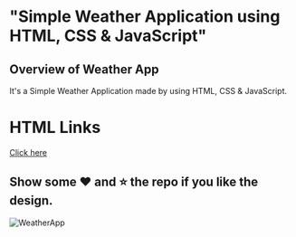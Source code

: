 # "Simple Weather Application using HTML, CSS &amp; JavaScript"

## Overview of Weather App

It's a  Simple Weather Application made by using HTML, CSS &amp; JavaScript.

<html>
<body>

<h1>HTML Links</h1>

<p><a href="https://sivram.tech/Simple-Weather-App/">Click here</a></p>

</body>
</html>


## Show some :heart: and :star: the repo if you like the design.

![WeatherApp](https://user-images.githubusercontent.com/42378118/99897986-fd02dc00-2cc3-11eb-9cac-f5b577bfef40.png)
